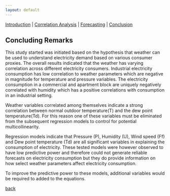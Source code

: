 ```yaml
---
layout: default
---
```


[Introduction](./../index.html) | [Correlation Analysis](./../pages/corr_analysis.html) | [Forecasting](./../pages/forecasting.html) | [Conclusion](./../pages/conclusion.html)

## Concluding Remarks
This study started was initiated based on the hypothesis that weather can be used to understand electricity demand based on various consumer proxies. The overall results indicated that the weather has varying correlation across different electricity consumers. Industrial electricity consumption has low correlation to weather parameters which are negative in magnitude for temperature and pressure variables. The electricity consumption in a commercial and apartment block are uniquely negatively correlated with humidity which has a positive correlations with consumption in an industrial setting.

Weather variables correlated among themselves indicate a strong correlation between normal outdoor temperature(T) and the dew point temperature(Td). For this reason one of these variables must be eliminated from the subsequent regression models to control for potential multicollinearity.

Regression models indicate that Pressure (P), Humidity (U), Wind speed (Ff) and Dew point temperature (Td) are all significant variables in explaining the consumption of electricity. These tested models were however observed to have low predictive power and therefore could not generate reliable forecasts on electricity consumption but they do provide information on how select weather parameters affect electricity consumption.

To improve the predictive power to these models, additional variables would be required to added to the equations.

[back](./../pages/conclusion.html)
